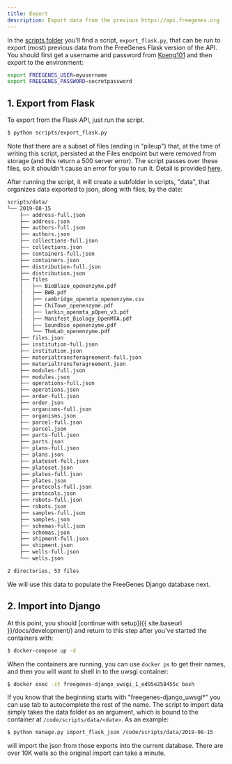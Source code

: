 ```yaml
---
title: Export
description: Export data from the previous https://api.freegenes.org
---
```


In the [scripts folder](https://github.com/vsoch/freegenes/tree/master/scripts) you'll find 
a script, `export_flask.py`, that can be run to export (most) previous data from
the FreeGenes Flask version of the API. You should first get a username and password
from [Koeng101](https://www.github.com/Koeng101) and then export to the environment:

```bash
export FREEGENES_USER=myusername
export FREEGENES_PASSWORD=secretpassword
```

## 1. Export from Flask
To export from the Flask API, just run the script.

```bash
$ python scripts/export_flask.py
```

Note that there are a subset of files (ending in "pileup") that, at the time of writing
this script, persisted at the Files endpoint but were removed from storage (and this return
a 500 server error). The script passes over these files, so it shouldn't cause an error for
you to run it. Detail is provided [here](https://github.com/vsoch/freegenes/issues/15).

After running the script, it will create a subfolder in scripts, "data", that organizes data exported to json,
along with files, by the date:

```bash
scripts/data/
└── 2019-08-15
    ├── address-full.json
    ├── address.json
    ├── authors-full.json
    ├── authors.json
    ├── collections-full.json
    ├── collections.json
    ├── containers-full.json
    ├── containers.json
    ├── distribution-full.json
    ├── distribution.json
    ├── files
    │   ├── BioBlaze_openenzyme.pdf
    │   ├── BWB.pdf
    │   ├── cambridge_openmta_openenzyme.csv
    │   ├── ChiTown_openenzyme.pdf
    │   ├── larkin_openmta_pOpen_v3.pdf
    │   ├── Manifest_Biology_OpenMTA.pdf
    │   ├── Soundbio_openenzyme.pdf
    │   └── TheLab_openenzyme.pdf
    ├── files.json
    ├── institution-full.json
    ├── institution.json
    ├── materialtransferagreement-full.json
    ├── materialtransferagreement.json
    ├── modules-full.json
    ├── modules.json
    ├── operations-full.json
    ├── operations.json
    ├── order-full.json
    ├── order.json
    ├── organisms-full.json
    ├── organisms.json
    ├── parcel-full.json
    ├── parcel.json
    ├── parts-full.json
    ├── parts.json
    ├── plans-full.json
    ├── plans.json
    ├── plateset-full.json
    ├── plateset.json
    ├── plates-full.json
    ├── plates.json
    ├── protocols-full.json
    ├── protocols.json
    ├── robots-full.json
    ├── robots.json
    ├── samples-full.json
    ├── samples.json
    ├── schemas-full.json
    ├── schemas.json
    ├── shipment-full.json
    ├── shipment.json
    ├── wells-full.json
    └── wells.json

2 directories, 53 files
```

We will use this data to populate the FreeGenes Django database next.

## 2. Import into Django
 
At this point, you should [continue with setup]({{ site.baseurl }}/docs/development/) and return to this step
after you've started the containers with:

```bash
$ docker-compose up -d
```

When the containers are running, you can use `docker ps` to get their names, and
then you will want to shell in to the uwsgi container:

```bash
$ docker exec -it freegenes-django_uwsgi_1_ed95e258455c bash
```

If you know that the beginning starts with "freegenes-django_uwsgi*" you can
use tab to autocomplete the rest of the name. 
The script to import data simply takes the data folder as an argument, which
is bound to the container at `/code/scripts/data/<date>`. As an example:

```bash
$ python manage.py import_flask_json /code/scripts/data/2019-08-15
```

will import the json from those exports into the current database. There are
over 10K wells so the original import can take a minute.

